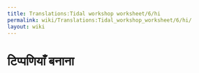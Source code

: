 ```yaml
---
title: Translations:Tidal workshop worksheet/6/hi
permalink: wiki/Translations:Tidal_workshop_worksheet/6/hi/
layout: wiki
---
```


# टिप्पणियाँ बनाना
